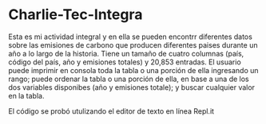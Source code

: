# Charlie-Tec-Integra
Esta es mi actividad integral y en ella se pueden encontrr diferentes datos sobre las emisiones de carbono que producen diferentes paises durante un año a lo largo de la historia. Tiene un tamaño de cuatro columnas (país, código del país, año y emisiones totales) y 20,853 entradas. El usuario puede imprimir en consola toda la tabla o una porción de ella ingresando un rango; puede ordenar la tabla o una porción de ella, en base a una de los dos variables disponibes (año y emisiones totale); y buscar cualquier valor en la tabla.

El código se probó utulizando el editor de texto en línea Repl.it
